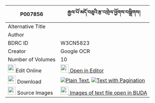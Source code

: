 |P007856|རྒྱལ་པོ་མདོ་བཅུའི་རྩ་འགྲེལ་ཕྱོགས་བསྒྲིགས། 
| --- | --- 
|Alternative Title |
|Author | 
|BDRC ID | W3CN5823
|Creator | Google OCR
|Number of Volumes| 10
|<img width="25" src="https://img.icons8.com/color/25/000000/edit-property.png">Edit Online| [<img width="25" src="https://avatars.githubusercontent.com/u/45091458?s=200&v=4"> Open in Editor](http://editor.openpecha.org/P007856)
|<img width="25" src="https://img.icons8.com/fluent/48/000000/download-2.png"/>  Download | [![](https://img.icons8.com/color/20/000000/txt.png)Plain Text](https://github.com/Openpecha/P007856/releases/download/v1/gyalpo_do_chu_i_tsadrel_chok_d_plain_P007856.zip), [![](https://img.icons8.com/color/20/000000/txt.png)Text with Pagination](https://github.com/Openpecha/P007856/releases/download/v1/gyalpo_do_chu_i_tsadrel_chok_d_pages_P007856.zip)
|<img width="25" src="https://img.icons8.com/plasticine/100/000000/pictures-folder.png"/>  Source Images | [<img width="25" src="https://library.bdrc.io/icons/BUDA-small.svg"> Images of text file open in BUDA](https://library.bdrc.io/show/bdr:W3CN5823)